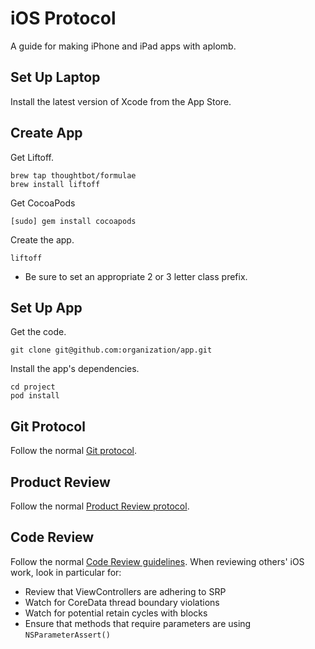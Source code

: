 iOS Protocol
============

A guide for making iPhone and iPad apps with aplomb.

Set Up Laptop
-------------

Install the latest version of Xcode from the App Store.

Create App
----------

Get Liftoff.

    brew tap thoughtbot/formulae
    brew install liftoff

Get CocoaPods

    [sudo] gem install cocoapods

Create the app.

    liftoff

* Be sure to set an appropriate 2 or 3 letter class prefix.

Set Up App
----------

Get the code.

    git clone git@github.com:organization/app.git

Install the app's dependencies.

    cd project
    pod install

Git Protocol
------------

Follow the normal [Git protocol](/protocol/git).

Product Review
--------------

Follow the normal [Product Review protocol](/protocol/product-review).

Code Review
-----------

Follow the normal [Code Review guidelines](/code-review). When reviewing
others' iOS work, look in particular for:

* Review that ViewControllers are adhering to SRP
* Watch for CoreData thread boundary violations
* Watch for potential retain cycles with blocks
* Ensure that methods that require parameters are using `NSParameterAssert()`
